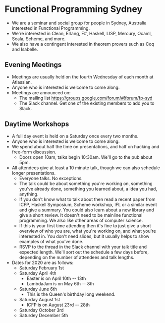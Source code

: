 # Functional Programming Sydney

* We are a seminar and social group for people in Sydney, Australia interested in Functional Programming.
* We're interested in Clean, Erlang, F#, Haskell, LISP, Mercury, Ocaml, Scala, Scheme, and more.
* We also have a contingent interested in theorem provers such as Coq and Isabelle.

## Evening Meetings
* Meetings are usually held on the fourth Wednesday of each month at ​Atlassian.
* Anyone who is interested is welcome to come along.
* Meetings are announced on:
  * The ​mailing list https://groups.google.com/forum/#!forum/fp-syd
  * The Slack channel. Get one of the existing members to add you to Slack.

## Daytime Workshops
* A full day event is held on a Saturday once every two months.
* Anyone who is interested is welcome to come along.
* We spend about half the time on presentations, and half on hacking and free-form discussion.
  * Doors open 10am, talks begin 10:30am. We'll go to the pub about 5pm.
* All attendees give at least a 10 minute talk, though we can also schedule longer presentations.
  * Everyone talks. No exceptions.
  * The talk could be about something you're working on, something you've already done, something you learned about, a idea you had, anything.
  * If you don't know what to talk about then read a recent paper from ICFP, Haskell Symposium, Scheme workshop, IFL or a similar event and give a summary. You could also learn about a new library and give a short review. It doesn't need to be mainline functional programming. We also like other areas of computer science.
  * If this is your first time attending then it's fine to just give a short overview of who you are, what you're working on, and what you're interested in. You don't need slides, but it usually helps to show examples of what you've done.
  * RSVP to the thread in the Slack channel with your talk title and expected length. We'll sort out the schedule a few days before, depending on the number of attendees and talk lengths.
* Dates for 2020 are as follows:
  * Saturday February 1st
  * Saturday April 4th
    * Easter is on April 10th -- 13th
    * LambdaJam is on May 6th -- 8th
  * Saturday June 6th
    * This is the Queen's birthday long weekend.
  * Saturday August 1st
    * ICFP is on August 23rd -- 28th
  * Saturday October 3rd
  * Saturdey December 5th

